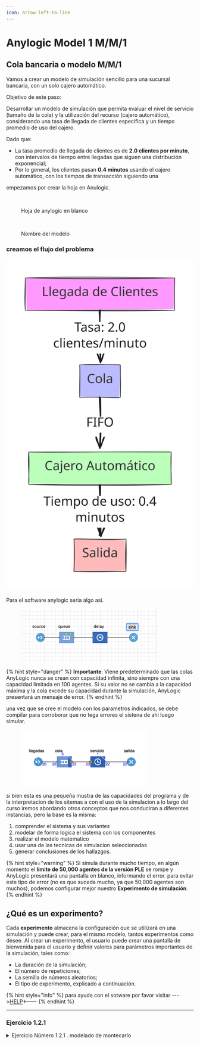 ```yaml
---
icon: arrow-left-to-line
---
```


# Anylogic Model 1 M/M/1

## Cola bancaria o modelo M/M/1

Vamos a crear un modelo de simulación sencillo para una sucursal bancaria, con un solo cajero automático.&#x20;

Objetivo de este paso:

Desarrollar un modelo de simulación que permita evaluar el nivel de servicio (tamaño de la cola) y la utilización del recurso (cajero automático), considerando una tasa de llegada de clientes específica y un tiempo promedio de uso del cajero.

Dado que:

* La tasa promedio de llegada de clientes es de **2.0 clientes por minuto**, con intervalos de tiempo entre llegadas que siguen una distribución exponencial;
* Por lo general, los clientes pasan **0.4 minutos** usando el cajero automático, con los tiempos de transacción siguiendo una

empezamos por crear la hoja en Anulogic.

<figure><img src="../../../../.gitbook/assets/Captura de pantalla 2025-05-29 a la(s) 2.32.08 p.m..png" alt="" width="375"><figcaption><p>Hoja de anylogic en blanco</p></figcaption></figure>

<figure><img src="../../../../.gitbook/assets/Captura de pantalla 2025-05-29 a la(s) 2.32.16 p.m..png" alt="" width="375"><figcaption><p>Nombre del modelo</p></figcaption></figure>

### creamos el flujo del problema

<img src="../../../../.gitbook/assets/file.excalidraw (5).svg" alt="flujo basico del sistema" class="gitbook-drawing">

Para el software anylogic seria algo asi.

<figure><img src="../../../../.gitbook/assets/flujomm1.png" alt="" width="366"><figcaption></figcaption></figure>

{% hint style="danger" %}
**Importante**: Viene predeterminado que las colas AnyLogic nunca se crean con capacidad infinita, sino siempre con una capacidad limitada en 100 agentes. Si su valor no se cambia a la capacidad máxima y la cola excede su capacidad durante la simulación, AnyLogic presentará un mensaje de error.
{% endhint %}

una vez que se cree el modelo con los parametros indicados, se debe compilar para corroborar que no tega errores el sistena de ahi luego simular.

<figure><img src="../../../../.gitbook/assets/mm1_running.png" alt="" width="339"><figcaption></figcaption></figure>

si bien esta es una pequeña mustra de las capacidades del programa y de la interpretacion de los sitemas a con el uso de la simulacion a lo largo del curso iremos abordando otros conceptos que nos conduciran a diferentes instancias, pero la base es la misma:

1. comprender el sistema y sus variantes
2. modelar de forma logica el sistema con los componentes
3. realizar el modelo matematico
4. usar una de las tecnicas de simulacion seleccionadas
5. generar conclusiones de los hallazgos.

{% hint style="warning" %}
Si simula durante mucho tiempo, en algún momento el **límite de 50,000 agentes de la versión PLE** se rompe y AnyLogic presentará una pantalla en blanco, informando el error. para evitar este tipo de error (no es que suceda mucho, ya que 50,000 agentes son muchos), podemos configurar mejor nuestro **Experimento de simulación**.
{% endhint %}

## ¿Qué es un experimento?

Cada **experimento** almacena la configuración que se utilizará en una simulación y puede crear, para el mismo modelo, tantos experimentos como desee. Al crear un experimento, el usuario puede crear una pantalla de bienvenida para el usuario y definir valores para parámetros importantes de la simulación, tales como:

* La duración de la simulación;
* El número de repeticiones;
* La semilla de números aleatorios;
* El tipo de experimento, explicado a continuación.

{% hint style="info" %}
para ayuda con el sotware por favor visitar --->[HELP](https://anylogic.help/)<---
{% endhint %}

***

### Ejercicio 1.2.1

<details>

<summary>Ejercicio Número 1.2.1 .  modelado de montecarlo</summary>

una tienda tiene solo un check out counter, los clientes llegan en tiempos aleatorios entre 1 a 8 minutos,  cada llegada tiene la misma probabilidad  de ocurrencia , como se muestra en la tabla 1, el servicio varia entre 1 a 6 minutos con las probabilidades mostradas en la tabla 2

#### Tabla 1 - distribucion de tiempo entre llegadas

<table><thead><tr><th width="112.5078125" align="center">Tiempo entre llegadas</th><th width="111.1015625" align="center">Probabilidad</th><th align="center">Probabilidad acumulada</th><th>Digito aleatorio</th></tr></thead><tbody><tr><td align="center">1</td><td align="center">0,125</td><td align="center">0,125</td><td>001 - 125</td></tr><tr><td align="center">2</td><td align="center">0,125</td><td align="center">0,250</td><td>126 - 250</td></tr><tr><td align="center">3</td><td align="center">0,125</td><td align="center">0,375</td><td>251 - 375</td></tr><tr><td align="center">4</td><td align="center">0,125</td><td align="center">0,500</td><td>376 - 500</td></tr><tr><td align="center">5</td><td align="center">0,125</td><td align="center">0,625</td><td>501 - 625</td></tr><tr><td align="center">6</td><td align="center">0,125</td><td align="center">0,750</td><td>626 - 750</td></tr><tr><td align="center">7</td><td align="center">0,125</td><td align="center">0,875</td><td>751 - 875</td></tr><tr><td align="center">8</td><td align="center">0,125</td><td align="center">1,00</td><td>876 - 000</td></tr></tbody></table>

#### tabla 2 - distribucion de tiempo de servicio

| Service time (minutes) | Probabilidad | Acumulado | Random Digit Assigment |
| ---------------------- | ------------ | --------- | ---------------------- |
| 1                      | 0,10         | 0,10      | 01 - 10                |
| 2                      | 0,20         | 0,30      | 11 - 30                |
| 3                      | 0,30         | 0,60      | 31 - 60                |
| 4                      | 0,25         | 0,85      | 61 - 85                |
| 5                      | 0,10         | 0,95      | 86 - 95                |
| 6                      | 0,05         | 1,0       | 96 - 00                |

</details>



